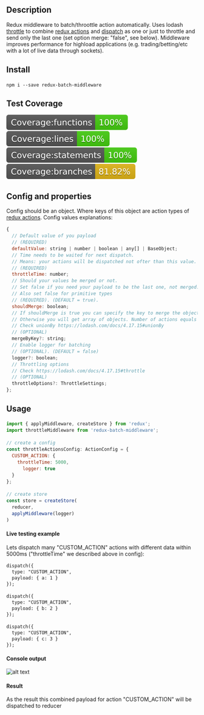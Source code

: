 ## Description
Redux middleware to batch/throottle action automatically. 
Uses lodash [throttle](https://lodash.com/docs/4.17.15#throttle) to combine [redux actions](https://redux.js.org/basics/actions/) and [dispatch](https://redux.js.org/api/store/#dispatchaction) as one or just to throttle and send only the last one (set option merge: "false", see below).
Middleware improves performance for highload applications (e.g. trading/betting/etc with a lot of live data through sockets).

## Install
`npm i --save redux-batch-middleware`

## Test Coverage
![](./coverage/badge-functions.svg) ![](./coverage/badge-lines.svg) ![](./coverage/badge-statements.svg) ![](./coverage/badge-branches.svg)

## Config and properties
Config should be an object.
Where keys of this object are action types of [redux actions](https://redux.js.org/basics/actions/).
Config values explanations:
```javascript
{
  // Default value of you payload 
  // (REQUIRED)
  defaultValue: string | number | boolean | any[] | BaseObject;
  // Time needs to be waited for next dispatch. 
  // Means: your actions will be dispatched not ofter than this value. 
  // (REQUIRED)
  throttleTime: number;
  // Should your values be merged or not. 
  // Set false if you need your payload to be the last one, not merged. 
  // Also set false for primitive types 
  // (REQUIRED). (DEFAULT = true).
  shouldMerge: boolean;
  // If shouldMerge is true you can specify the key to merge the objects in array.
  // Otherwise you will get array of objects. Number of actions equals number of array items.
  // Check unionBy https://lodash.com/docs/4.17.15#unionBy
  // (OPTIONAL)
  mergeByKey?: string;
  // Enable logger for batching
  // (OPTIONAL). (DEFAULT = false)
  logger?: boolean;
  // Throttling options
  // Check https://lodash.com/docs/4.17.15#throttle
  // (OPTIONAL)
  throttleOptions?: ThrottleSettings;
};
```

## Usage
```javascript
import { applyMiddleware, createStore } from 'redux';
import throttleMiddleware from 'redux-batch-middleware';

// create a config
const throttleActionsConfig: ActionConfig = {
  CUSTOM_ACTION: {
    throttleTime: 5000,
	  logger: true
  }
};

// create store
const store = createStore(
  reducer,
  applyMiddleware(logger)
)
```

#### Live testing example
Lets dispatch many "CUSTOM_ACTION" actions with different data within 5000ms ("throttleTime" we described above in config):

```
dispatch({
  type: "CUSTOM_ACTION",
  payload: { a: 1 }
});

dispatch({
  type: "CUSTOM_ACTION",
  payload: { b: 2 }
});

dispatch({
  type: "CUSTOM_ACTION",
  payload: { c: 3 }
});
```
#### Console output
![alt text](https://imgbbb.com/images/2020/02/07/logs.jpg)

#### Result
As the result this combined payload for action "CUSTOM_ACTION" will be dispatched to reducer